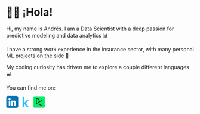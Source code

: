 # 👋🏼 ¡Hola!

Hi, my name is Andrés. I am a Data Scientist with a deep passion for predictive modeling and data analytics 📊

I have a strong work experience in the insurance sector, with many personal ML projects on the side 🧠

My coding curiosity has driven me to explore a couple different languages 💻

You can find me on:  
  
[![My Image](icons/linkedin.png)](https://www.linkedin.com/in/aerojasm/)
[![My Image](icons/kaggle.png)](https://www.kaggle.com/aerojasm)
[![My Image](icons/datacamp.png)](https://www.datacamp.com/portfolio/aerojasm)

<!---
andres99rojas/andres99rojas is a ✨ special ✨ repository because its `README.md` (this file) appears on your GitHub profile.
You can click the Preview link to take a look at your changes.
--->
